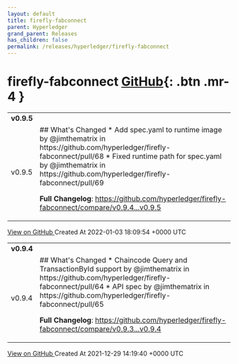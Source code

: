 ```yaml
---
layout: default
title: firefly-fabconnect
parent: Hyperledger
grand_parent: Releases
has_children: false
permalink: /releases/hyperledger/firefly-fabconnect
---
```


# firefly-fabconnect <span class="fs-3 right-align">[GitHub](https://github.com/hyperledger/firefly-fabconnect){: .btn .mr-4 }</span>


<div>
    <table>
        <tr>
            <td colspan="2">
                <b>
                    v0.9.5
                </b>
            </td>
        </tr>
        <tr>
            <td>
                <span class="chip">
                    v0.9.5
                </span>
            </td>
            <td>
                ## What's Changed
* Add spec.yaml to runtime image by @jimthematrix in https://github.com/hyperledger/firefly-fabconnect/pull/68
* Fixed runtime path for spec.yaml by @jimthematrix in https://github.com/hyperledger/firefly-fabconnect/pull/69


**Full Changelog**: https://github.com/hyperledger/firefly-fabconnect/compare/v0.9.4...v0.9.5
            </td>
        </tr>
    </table>
    <a href="https://github.com/hyperledger/firefly-fabconnect/releases/tag/v0.9.5" class=".btn">
        View on GitHub
    </a>
    <span class="right-align">
        Created At 2022-01-03 18:09:54 +0000 UTC
    </span>
</div>

<div>
    <table>
        <tr>
            <td colspan="2">
                <b>
                    v0.9.4
                </b>
            </td>
        </tr>
        <tr>
            <td>
                <span class="chip">
                    v0.9.4
                </span>
            </td>
            <td>
                ## What's Changed
* Chaincode Query and TransactionById support by @jimthematrix in https://github.com/hyperledger/firefly-fabconnect/pull/64
* API spec by @jimthematrix in https://github.com/hyperledger/firefly-fabconnect/pull/65


**Full Changelog**: https://github.com/hyperledger/firefly-fabconnect/compare/v0.9.3...v0.9.4
            </td>
        </tr>
    </table>
    <a href="https://github.com/hyperledger/firefly-fabconnect/releases/tag/v0.9.4" class=".btn">
        View on GitHub
    </a>
    <span class="right-align">
        Created At 2021-12-29 14:19:40 +0000 UTC
    </span>
</div>

